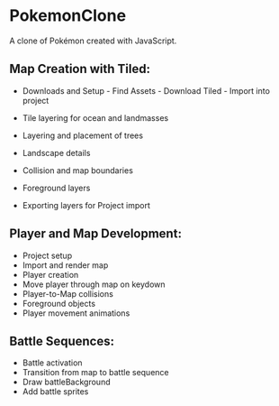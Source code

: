 # PokemonClone
  A clone of Pokémon created with JavaScript.


## Map Creation with Tiled:

  - Downloads and Setup
        - Find Assets
        - Download Tiled
        - Import into project
     
  - Tile layering for ocean and landmasses
  - Layering and placement of trees
  - Landscape details
  - Collision and map boundaries
  - Foreground layers
  - Exporting layers for Project import

## Player and Map Development:

  - Project setup
  - Import and render map
  - Player creation
  - Move player through map on keydown 
  - Player-to-Map collisions 
  - Foreground objects
  - Player movement animations

## Battle Sequences:
  - Battle activation
  - Transition from map to battle sequence
  - Draw battleBackground 
  - Add battle sprites

